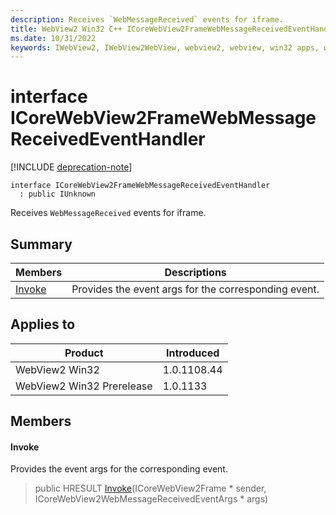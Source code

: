 ```yaml
---
description: Receives `WebMessageReceived` events for iframe.
title: WebView2 Win32 C++ ICoreWebView2FrameWebMessageReceivedEventHandler
ms.date: 10/31/2022
keywords: IWebView2, IWebView2WebView, webview2, webview, win32 apps, win32, edge, ICoreWebView2, ICoreWebView2Controller, browser control, edge html, ICoreWebView2FrameWebMessageReceivedEventHandler
---
```


# interface ICoreWebView2FrameWebMessageReceivedEventHandler

[!INCLUDE [deprecation-note](../includes/deprecation-note.md)]

```
interface ICoreWebView2FrameWebMessageReceivedEventHandler
  : public IUnknown
```

Receives `WebMessageReceived` events for iframe.

## Summary

 Members                        | Descriptions
--------------------------------|---------------------------------------------
[Invoke](#invoke) | Provides the event args for the corresponding event.

## Applies to

Product                         | Introduced
--------------------------------|---------------------------------------------
WebView2 Win32            |    1.0.1108.44
WebView2 Win32 Prerelease |    1.0.1133

## Members

#### Invoke

Provides the event args for the corresponding event.

> public HRESULT [Invoke](#invoke)(ICoreWebView2Frame * sender, ICoreWebView2WebMessageReceivedEventArgs * args)

